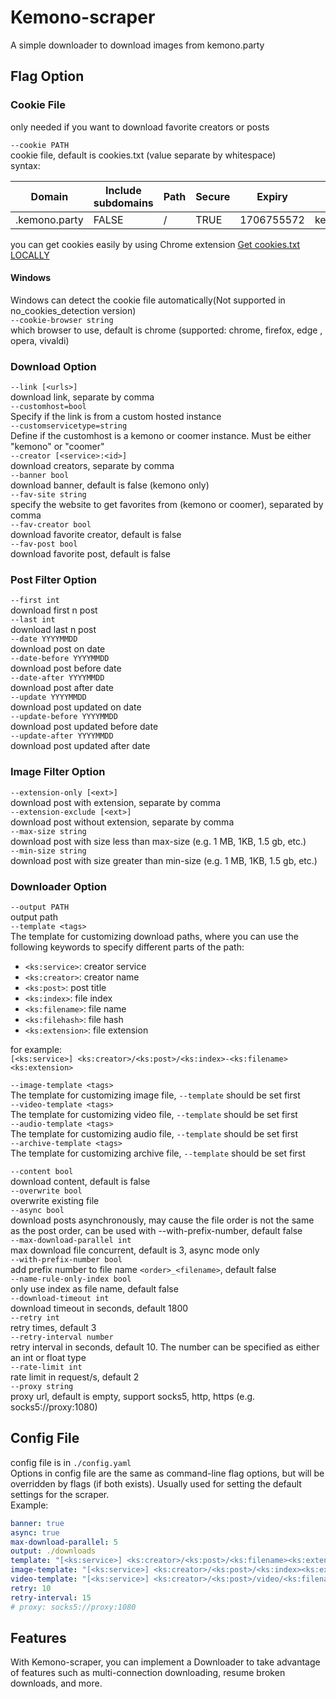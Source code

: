 # Kemono-scraper
A simple downloader to  download images from kemono.party

## Flag Option

### Cookie File
only needed if you want to download favorite creators or posts  
  
`--cookie PATH`  
cookie file, default is cookies.txt (value separate by whitespace)  
syntax:  

| Domain        | Include subdomains | Path | Secure | Expiry     | Name        | Value   |
|---------------|--------------------|------|--------|------------|-------------|---------|
| .kemono.party | FALSE              | /    | TRUE   | 1706755572 | kemono_auth | <value> |

you can get cookies easily by using Chrome extension [Get cookies.txt LOCALLY](https://chrome.google.com/webstore/detail/get-cookiestxt-locally/cclelndahbckbenkjhflpdbgdldlbecc)
#### Windows
Windows can detect the cookie file automatically(Not supported in no_cookies_detection version)  
`--cookie-browser string`  
which browser to use, default is chrome (supported: chrome, firefox, edge , opera, vivaldi)  

### Download Option
`--link [<urls>]`  
download link, separate by comma  
`--customhost=bool`   
Specify if the link is from a custom hosted instance   
`--customservicetype=string`   
Define if the customhost is a kemono or coomer instance. Must be either \"kemono\" or \"coomer\"   
`--creator [<service>:<id>]`  
download creators, separate by comma  
`--banner bool`  
download banner, default is false (kemono only)  
`--fav-site string`  
specify the website to get favorites from (kemono or coomer), separated by comma  
`--fav-creator bool`  
download favorite creator, default is false  
`--fav-post bool`  
download favorite post, default is false

### Post Filter Option
`--first int`  
download first n post    
`--last int`  
download last n post  
`--date YYYYMMDD`  
download post on date  
`--date-before YYYYMMDD`  
download post before date  
`--date-after YYYYMMDD`  
download post after date  
`--update YYYYMMDD`  
download post updated on date  
`--update-before YYYYMMDD`  
download post updated before date  
`--update-after YYYYMMDD`  
download post updated after date

### Image Filter Option
`--extension-only [<ext>]`  
download post with extension, separate by comma  
`--extension-exclude [<ext>]`  
download post without extension, separate by comma  
`--max-size string`  
download post with size less than max-size (e.g. 1 MB, 1KB, 1.5 gb, etc.)  
`--min-size string`  
download post with size greater than min-size (e.g. 1 MB, 1KB, 1.5 gb, etc.)

### Downloader Option
`--output PATH`  
output path  
`--template <tags>`  
The template for customizing download paths, where you can use the following keywords to specify different parts of the path:  
- `<ks:service>`: creator service
- `<ks:creator>`: creator name
- `<ks:post>`: post title  
- `<ks:index>`: file index  
- `<ks:filename>`: file name  
- `<ks:filehash>`: file hash    
- `<ks:extension>`: file extension  

for example:  
`[<ks:service>] <ks:creator>/<ks:post>/<ks:index>-<ks:filename><ks:extension>`  

`--image-template <tags>`  
The template for customizing image file, `--template` should be set first  
`--video-template <tags>`  
The template for customizing video file, `--template` should be set first  
`--audio-template <tags>`  
The template for customizing audio file, `--template` should be set first  
`--archive-template <tags>`  
The template for customizing archive file, `--template` should be set first  

`--content bool`  
download content, default is false  
`--overwrite bool`  
overwrite existing file  
`--async bool`  
download posts asynchronously, may cause the file order is not the same as the post order, can be used with --with-prefix-number, default false  
`--max-download-parallel int`  
max download file concurrent, default is 3, async mode only  
`--with-prefix-number bool`  
add prefix number to file name `<order>_<filename>`, default false  
`--name-rule-only-index bool`  
only use index as file name, default false  
`--download-timeout int`  
download timeout in seconds, default 1800  
`--retry int`  
retry times, default 3  
`--retry-interval number`  
retry interval in seconds, default 10. The number can be specified as either an int or float type  
`--rate-limit int`  
rate limit in request/s, default 2  
`--proxy string`  
proxy url, default is empty, support socks5, http, https (e.g. socks5://proxy:1080)

## Config File
config file is in `./config.yaml`  
Options in config file are the same as command-line flag options, but will be overridden by flags (if both exists).
Usually used for setting the default settings for the scraper.  
Example:  
```yaml
banner: true
async: true
max-download-parallel: 5
output: ./downloads
template: "[<ks:service>] <ks:creator>/<ks:post>/<ks:filename><ks:extension>"
image-template: "[<ks:service>] <ks:creator>/<ks:post>/<ks:index><ks:extension>"
video-template: "[<ks:service>] <ks:creator>/<ks:post>/video/<ks:filename><ks:extension>"
retry: 10
retry-interval: 15
# proxy: socks5://proxy:1080
```

## Features
With Kemono-scraper, you can implement a Downloader to take advantage of features such as multi-connection downloading, resume broken downloads, and more.


